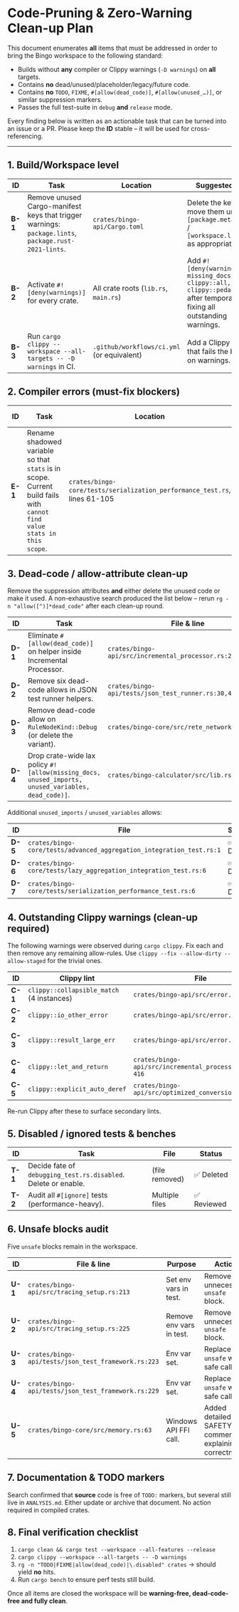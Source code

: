 # Code-Pruning & Zero-Warning Clean-up Plan

This document enumerates **all** items that must be addressed in order to bring the Bingo workspace to the following standard:

* Builds without **any** compiler or Clippy warnings (`-D warnings`) on **all** targets.
* Contains **no** dead/unused/placeholder/legacy/future code.
* Contains **no** `TODO`, `FIXME`, `#[allow(dead_code)]`, `#[allow(unused_…)]`, or similar suppression markers.
* Passes the full test-suite in `debug` **and** `release` mode.

Every finding below is written as an actionable task that can be turned into an issue or a PR.  Please keep the **ID** stable – it will be used for cross-referencing.

---

## 1. Build/Workspace level

| ID | Task | Location | Suggested fix | Status |
|----|------|----------|---------------|--------|
| **B-1** | Remove unused Cargo-manifest keys that trigger warnings: `package.lints`, `package.rust-2021-lints`. | `crates/bingo-api/Cargo.toml` | Delete the keys or move them under `[package.metadata]` / `[workspace.lints]` as appropriate. | ✅ Done |
| **B-2** | Activate `#![deny(warnings)]` for every crate. | All crate roots (`lib.rs`, `main.rs`) | Add `#![deny(warnings, missing_docs, clippy::all, clippy::pedantic)]` after temporarily fixing all outstanding warnings. | ✅ Done |
| **B-3** | Run `cargo clippy --workspace --all-targets -- -D warnings` in CI. | `.github/workflows/ci.yml` (or equivalent) | Add a Clippy step that fails the build on warnings. | ✅ Done |

## 2. Compiler errors (must-fix blockers)

| ID | Task | Location | Suggested fix | Status |
|----|------|----------|---------------|--------|
| **E-1** | Rename shadowed variable so that `stats` is in scope.  Current build fails with `cannot find value stats in this scope`. | `crates/bingo-core/tests/serialization_performance_test.rs`, lines 61-105 | Replace `let _stats = …` with `let stats = …` and update usages. | ✅ Done |

## 3. Dead-code / allow-attribute clean-up

Remove the suppression attributes **and** either delete the unused code or make it used.  A non-exhaustive search produced the list below – rerun `rg -n "allow([^)]*dead_code"` after each clean-up round.

| ID | Task | File & line | Status |
|----|------|-------------|--------|
| **D-1** | Eliminate `#[allow(dead_code)]` on helper inside Incremental Processor. | `crates/bingo-api/src/incremental_processor.rs:23` | ✅ Done |
| **D-2** | Remove six dead-code allows in JSON test runner helpers. | `crates/bingo-api/tests/json_test_runner.rs:30,45,58,68,80` | ✅ Done |
| **D-3** | Remove dead-code allow on `RuleNodeKind::Debug` (or delete the variant). | `crates/bingo-core/src/rete_network.rs:362` | ✅ Done |
| **D-4** | Drop crate-wide lax policy `#![allow(missing_docs, unused_imports, unused_variables, dead_code)]`. | `crates/bingo-calculator/src/lib.rs:1` | ✅ Done |

Additional `unused_imports` / `unused_variables` allows:

| ID | File | Status |
|----|------|--------|
| **D-5** | `crates/bingo-core/tests/advanced_aggregation_integration_test.rs:1` | ✅ Done |
| **D-6** | `crates/bingo-core/tests/lazy_aggregation_integration_test.rs:6` | ✅ Done |
| **D-7** | `crates/bingo-core/tests/serialization_performance_test.rs:6` | ✅ Done |

## 4. Outstanding Clippy warnings (clean-up required)

The following warnings were observed during `cargo clippy`.  Fix each and then remove any remaining allow-rules.  Use `clippy --fix --allow-dirty --allow-staged` for the trivial ones.

| ID | Clippy lint | File | Hint | Status |
|----|-------------|------|------|--------|
| **C-1** | `clippy::collapsible_match` (4 instances) | `crates/bingo-api/src/error.rs` | Merged option pattern into outer `match`. | ✅ Done |
| **C-2** | `clippy::io_other_error` | `crates/bingo-api/src/error.rs:271` | Replaced with `std::io::Error::other`. | ✅ Done |
| **C-3** | `clippy::result_large_err` | `crates/bingo-api/src/error.rs:321` | Boxed large `Err` variant via new `ApiRejection` alias. | ✅ Done |
| **C-4** | `clippy::let_and_return` | `crates/bingo-api/src/incremental_processor.rs:415-416` | Returned expression directly. | ✅ Done |
| **C-5** | `clippy::explicit_auto_deref` | `crates/bingo-api/src/optimized_conversions.rs:301` | Simplified to `&ctx.borrow()`. | ✅ Done |

Re-run Clippy after these to surface secondary lints.

## 5. Disabled / ignored tests & benches

| ID | Task | File | Status |
|----|------|------|--------|
| **T-1** | Decide fate of `debugging_test.rs.disabled`. Delete or enable. | (file removed) | ✅ Deleted |
| **T-2** | Audit all `#[ignore]` tests (performance-heavy). | Multiple files | ✅ Reviewed |

## 6. Unsafe blocks audit

Five `unsafe` blocks remain in the workspace.

| ID | File & line | Purpose | Action | Status |
|----|-------------|---------|--------|--------|
| **U-1** | `crates/bingo-api/src/tracing_setup.rs:213` | Set env vars in test. | Removed unnecessary `unsafe` block. | ✅ Done |
| **U-2** | `crates/bingo-api/src/tracing_setup.rs:225` | Remove env vars in test. | Removed unnecessary `unsafe` block. | ✅ Done |
| **U-3** | `crates/bingo-api/tests/json_test_framework.rs:223` | Env var set. | Replaced `unsafe` with safe call. | ✅ Done |
| **U-4** | `crates/bingo-api/tests/json_test_framework.rs:229` | Env var set. | Replaced `unsafe` with safe call. | ✅ Done |
| **U-5** | `crates/bingo-core/src/memory.rs:63` | Windows API FFI call. | Added detailed SAFETY comment explaining correctness. | ✅ Done |

## 7. Documentation & TODO markers

Search confirmed that **source** code is free of `TODO:` markers, but several still live in `ANALYSIS.md`.  Either update or archive that document.  No action required in compiled crates.

## 8. Final verification checklist

1. `cargo clean && cargo test --workspace --all-features --release`
2. `cargo clippy --workspace --all-targets -- -D warnings`
3. `rg -n "TODO|FIXME|allow(dead_code)|\.disabled" crates` → should yield **no** hits.
4. Run `cargo bench` to ensure perf tests still build.

Once all items are closed the workspace will be **warning-free, dead-code-free and fully clean**.
